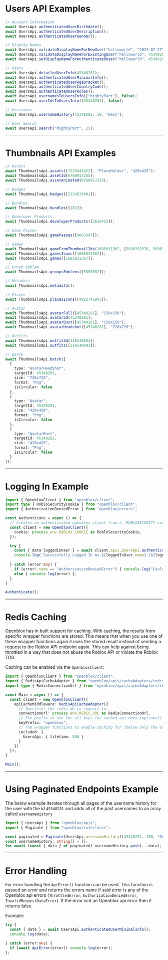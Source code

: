# Users API Examples
```ts
// Account Information
await UsersApi.authenticatedUserBirthdate();
await UsersApi.authenticatedUserDescription();
await UsersApi.authenticatedUserGender();

// Display Names
await UsersApi.validateDisplayNameForNewUser("helloworld", "2023-07-27T04:14:57+0000");
await UsersApi.validateDisplayNameForExistingUser("helloworld", 45348281);
await UsersApi.setDisplayNameForAuthenticatedUser("helloworld", 45348281);

// Users
await UsersApi.detailedUserInfo(45348281);
await UsersApi.authenticatedUserMinimalInfo();
await UsersApi.authenticatedUserAgeBracket();
await UsersApi.authenticatedUserCountryCode();
await UsersApi.authenticatedUserRoles();
await UsersApi.usernamesToUsersInfo(["MightyPart"], false);
await UsersApi.userIdsToUsersInfo([45348281], false);

// Usernames
await UsersApi.usernameHistory(45348281, 50, "Desc");

// User Search
await UsersApi.search("MightyPart", 25);
```

- - -

# Thumbnails API Examples
```ts
// Assets
await ThumbnailsApi.assets([7229442422], "PlaceHolder", "420x420");
await ThumbnailsApi.asset3d(6768917255);
await ThumbnailsApi.assetAnimated(6768917255);

// Badges
await ThumbnailsApi.badges([2124533401]);

// Bundles
await ThumbnailsApi.bundles([181]);

// Developer Products
await ThumbnailsApi.developerProducts([3616425]);

// Game Passes
await ThumbnailsApi.gamePasses([9063647]);

// Games
await ThumbnailsApi.gameFromThumbnailIds(1685831367, [5030792576, 5030792559]);
await ThumbnailsApi.gamesIcons([1685831367]);
await ThumbnailsApi.games([1685831367]);

// Group Emblem
await ThumbnailsApi.groupsEmblems([5850082]);

// Metadata
await ThumbnailsApi.metadata();

// Places
await ThumbnailsApi.placesIcons([4922741943]);

// Avatar
await ThumbnailsApi.avatarFull([45348281], "150x150");
await ThumbnailsApi.avatar3d(45348281);
await ThumbnailsApi.avatarBust([45348281], "150x150");
await ThumbnailsApi.avatarHeadshot([45348281], "720x720");

// Outfits
await ThumbnailsApi.outfit3d(110540093);
await ThumbnailsApi.outfits([110540093]);

// Batch
await ThumbnailsApi.batch([
  {
    type: "AvatarHeadShot",
    targetId: 45348281,
    size: "720x720",
    format: "Png",
    isCircular: false
  },
  {
    type: "Avatar",
    targetId: 45348281,
    size: "420x420",
    format: "Png",
    isCircular: false
  },
  {
    type: "AvatarBust",
    targetId: 45348281,
    size: "420x420",
    format: "Png",
    isCircular: false
  }
]);
```

- - -

# Logging In Example
```ts
import { OpenbloxClient } from "openblox/client";
import type { RobloSecurityCookie } from "openblox/client";
import { AuthorizationDeniedError } from "openblox/errors";

const Authenticate = async () => {
  // Creates an authenticated openblox client from a .ROBLOSECURITY cookie
  const client = new OpenbloxClient({
    cookie: process.env.ROBLOX_COOKIE as RobloSecurityCookie,
  });

  try {
    const { data:loggedInUser } = await client.apis.UsersApi.authenticatedUserMinimalInfo();
    console.log(`Successfully Logged In As ${loggedInUser.name} (${loggedInUser.id}).`);
  
  } catch (error:any) {
    if (error?.name == "AuthorizationDeniedError") { console.log("Could not authenticate!") }
    else { console.log(error) };
  }
}

Authenticate();
```

- - -

# Redis Caching
Openblox has in built support for caching. With caching, the results from specific wrapper functions are stored. This means that when you use one of these wrapper functions again it uses the stored result instead of sending a request to the Roblox API endpoint again. This can help against being throttled in a way that does not abuse the Roblox API or violate the Roblox TOS.

Caching can be enabled via the `OpenbloxClient`:

```ts
import { OpenbloxClient } from "openblox/client";
import { RedisApiCacheAdapter } from "openblox/apis/cacheAdapters/redis";
import type { RedisConnectionUrl } from "openblox/apis/cacheAdapters/redis";

const Main = async () => {
  const client = new OpenbloxClient({
    apiCacheMiddleware: RedisApiCacheAdapter({
      // Specifies the redis db to connect to.
      connectionUrl: process.env.REDIS_URL as RedisConnectionUrl,
      // The prefix to use for all keys for cached api data (optional).
      keyPrefix: "openblox",
      // The wrapper functions to enable caching for (below only the UsersApi is specified to be cached).
      included: {
        UsersApi: { lifetime: 500 }
      }
    })
  });
}

Main();
```

- - -

# Using Paginated Endpoints Example

The below example iterates through all pages of the username history for the user with the id `45348281` and adds all of the past usernames to an array called `usernameHistory`

```ts
import { UsersApi } from "openblox/apis";
import { Paginate } from "openblox/interfaces";

const paginated = Paginate(UsersApi.usernameHistory)(45348281, 100, "Desc");
const usernameHistory: string[] = [];
for await (const { data } of paginated) usernameHistory.push(...data);
```

- - -

# Error Handling

For error handling the `ApiError()` function can be used. This function is passed an error and returns the errors name if said error is any of the Openblox api errors (`ThrottledError`, `AuthorizationDeniedError`, `InvalidRequestDataError`). If the error isnt an Openblox api error then it returns false.

Example:
```ts
try {
  const { data } = await UsersApi.authenticatedUserMinimalInfo();
  console.log(data);

} catch (error:any) {
  if (await ApiError(error)) console.log(error);
};
```
